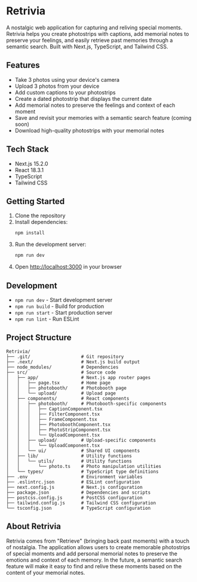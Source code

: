 # Retrivia

A nostalgic web application for capturing and reliving special moments. Retrivia helps you create photostrips with captions, add memorial notes to preserve your feelings, and easily retrieve past memories through a semantic search. Built with Next.js, TypeScript, and Tailwind CSS.

## Features

- Take 3 photos using your device's camera
- Upload 3 photos from your device
- Add custom captions to your photostrips
- Create a dated photostrip that displays the current date
- Add memorial notes to preserve the feelings and context of each moment
- Save and revisit your memories with a semantic search feature (coming soon)
- Download high-quality photostrips with your memorial notes

## Tech Stack

- Next.js 15.2.0
- React 18.3.1
- TypeScript
- Tailwind CSS

## Getting Started

1. Clone the repository
2. Install dependencies:
   ```bash
   npm install
   ```
3. Run the development server:
   ```bash
   npm run dev
   ```
4. Open [http://localhost:3000](http://localhost:3000) in your browser

## Development

- `npm run dev` - Start development server
- `npm run build` - Build for production
- `npm run start` - Start production server
- `npm run lint` - Run ESLint

## Project Structure

```
Retrivia/
├── .git/                   # Git repository
├── .next/                  # Next.js build output
├── node_modules/           # Dependencies
├── src/                    # Source code
│   ├── app/                # Next.js app router pages
│   │   ├── page.tsx        # Home page
│   │   ├── photobooth/     # Photobooth page
│   │   └── upload/         # Upload page
│   ├── components/         # React components
│   │   ├── photobooth/     # Photobooth-specific components
│   │   │   ├── CaptionComponent.tsx
│   │   │   ├── FilterComponent.tsx
│   │   │   ├── FrameComponent.tsx
│   │   │   ├── PhotoboothComponent.tsx
│   │   │   ├── PhotoStripComponent.tsx
│   │   │   └── UploadComponent.tsx
│   │   ├── upload/         # Upload-specific components
│   │   │   └── UploadComponent.tsx
│   │   └── ui/             # Shared UI components
│   ├── lib/                # Utility functions
│   │   └── utils/          # Utility functions
│   │       └── photo.ts    # Photo manipulation utilities
│   └── types/              # TypeScript type definitions
├── .env                    # Environment variables
├── .eslintrc.json          # ESLint configuration
├── next.config.js          # Next.js configuration
├── package.json            # Dependencies and scripts
├── postcss.config.js       # PostCSS configuration
├── tailwind.config.js      # Tailwind CSS configuration
└── tsconfig.json           # TypeScript configuration
```

## About Retrivia

Retrivia comes from "Retrieve" (bringing back past moments) with a touch of nostalgia. The application allows users to create memorable photostrips of special moments and add personal memorial notes to preserve the emotions and context of each memory. In the future, a semantic search feature will make it easy to find and relive these moments based on the content of your memorial notes.
